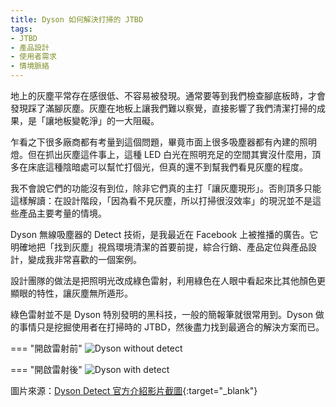 ```yaml
---
title: Dyson 如何解決打掃的 JTBD
tags:
- JTBD
- 產品設計
- 使用者需求
- 情境脈絡
---
```


地上的灰塵平常存在感很低、不容易被發現。通常要等到我們檢查腳底板時，才會發現踩了滿腳灰塵。灰塵在地板上讓我們難以察覺，直接影響了我們清潔打掃的成果，是「讓地板變乾淨」的一大阻礙。

乍看之下很多廠商都有考量到這個問題，畢竟市面上很多吸塵器都有內建的照明燈。但在抓出灰塵這件事上，這種 LED 白光在照明充足的空間其實沒什麼用，頂多在床底這種陰暗處可以幫忙打個光，但真的還不到幫我們看見灰塵的程度。

我不會說它們的功能沒有到位，除非它們真的主打「讓灰塵現形」。否則頂多只能這樣解讀：在設計階段，「因為看不見灰塵，所以打掃很沒效率」的現況並不是這些產品主要考量的情境。

Dyson 無線吸塵器的 Detect 技術，是我最近在 Facebook 上被推播的廣告。它明確地把「找到灰塵」視爲環境清潔的首要前提，綜合行銷、產品定位與產品設計，變成我非常喜歡的一個案例。

設計團隊的做法是把照明光改成綠色雷射，利用綠色在人眼中看起來比其他顏色更顯眼的特性，讓灰塵無所遁形。

綠色雷射並不是 Dyson 特別發明的黑科技，一般的簡報筆就很常用到。Dyson 做的事情只是挖掘使用者在打掃時的 JTBD，然後盡力找到最適合的解決方案而已。

=== "開啟雷射前"
     ![Dyson without detect](https://hisoka502.github.io/blog/images/dyson-without-detect.jpg)

=== "開啟雷射後"
    ![Dyson with detect](https://hisoka502.github.io/blog/images/dyson-with-detect.jpg)

圖片來源：[Dyson Detect 官方介紹影片截圖](https://www.youtube.com/watch?v=htd0UclTFhY){:target="_blank"}

